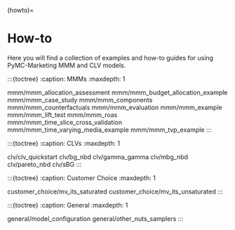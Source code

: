 (howto)=
# How-to

Here you will find a collection of examples and how-to guides for using PyMC-Marketing MMM and CLV models.

:::{toctree}
:caption: MMMs
:maxdepth: 1

mmm/mmm_allocation_assessment
mmm/mmm_budget_allocation_example
mmm/mmm_case_study
mmm/mmm_components
mmm/mmm_counterfactuals
mmm/mmm_evaluation
mmm/mmm_example
mmm/mmm_lift_test
mmm/mmm_roas
mmm/mmm_time_slice_cross_validation
mmm/mmm_time_varying_media_example
mmm/mmm_tvp_example
:::

:::{toctree}
:caption: CLVs
:maxdepth: 1

clv/clv_quickstart
clv/bg_nbd
clv/gamma_gamma
clv/mbg_nbd
clv/pareto_nbd
clv/sBG
:::

:::{toctree}
:caption: Customer Choice
:maxdepth: 1

customer_choice/mv_its_saturated
customer_choice/mv_its_unsaturated
:::

:::{toctree}
:caption: General
:maxdepth: 1

general/model_configuration
general/other_nuts_samplers
:::
